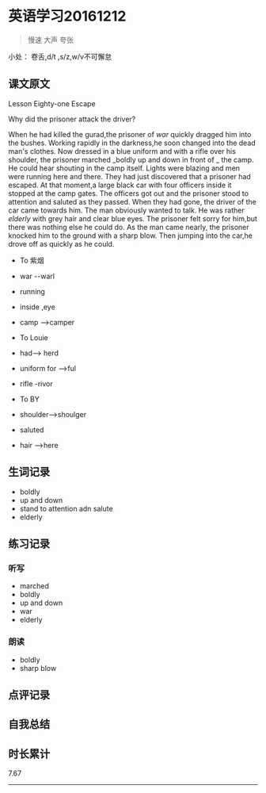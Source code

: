 # 英语学习20161212

> 慢速 大声 夸张

小处： 卷舌,d/t ,s/z,w/v不可懈怠

## 课文原文

Lesson Eighty-one Escape

Why did the prisoner attack the driver?

When he had killed the gurad,the prisoner of _war_ quickly dragged him into the bushes.
Working rapidly in the darkness,he soon changed into the dead man's clothes.
Now dressed in a blue uniform and with a rifle over his shoulder, the prisoner marched _boldly up and down in front of _ the camp.
He could hear shouting in the camp itself.
Lights were blazing and men were running here and there.
They had just discovered that a prisoner had escaped.
At that moment,a large black car with four officers inside it  stopped at the camp gates.
The officers got out and the prisoner stood to attention  and saluted as they passed.
When they had gone, the driver of the car came towards him.
The man obviously wanted to talk.
He was rather _elderly_ with grey hair and clear blue eyes.
The prisoner felt sorry for him,but there was nothing else he could do.
As the man came nearly, the prisoner knocked him to the ground with a sharp blow.
Then jumping into the car,he drove off as quickly as he could.
* To 紫烟
 * war --warl
 * running
 * inside ,eye
 * camp -->camper
 
* To Louie
 * had--> herd
 * uniform for -->ful
 * rifle  -rivor

* To BY
 * shoulder-->shoulger
 * saluted 
 * hair -->here
  
## 生词记录
* boldly
* up and down
* stand to attention adn salute
* elderly

## 练习记录

### 听写
* marched
* boldly
* up and down
* war
* elderly

### 朗读
* boldly
* sharp blow
## 点评记录


## 自我总结

## 时长累计
7.67

---

